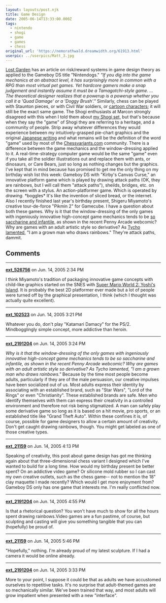 ```yaml
---
layout: layouts/post.njk
title: Game Design
date: 2005-06-14T13:33:00.000Z
tags:
  - nintendo
  - shogi
  - game
  - games
  - chess
original_url: 'https://nemorathwald.dreamwidth.org/61913.html'
userpic: ../userpics/Matt_3.jpg
---
```

[Lost Garden](http://lostgarden.com/2005/06/nintendogs-case-of-non-game-that.html) has an article on risk/reward systems in game design theory as applied to the Gameboy DS title "Nintendogs." _"If you dig into the game mechanics at an abstract level, it has surprisingly more in common with a RPG than most virtual pet games. Yet hardcore gamers make a snap judgement and instantly assume it must be a Tamagotchi-style game. ... The theoretical designer realizes that a powerup is a powerup whether you call it a 'Quad Damage' or a 'Doggy Brush'."_ Similarly, chess can be played with Staunton pieces, or with Civil War soldiers, or [cartoon characters](http://www.sherwoods-photo.com/3d_chess_set/3d_chess.htm); it will still be the exact same game. The Shogi enthusiasts at Marcon strongly disagreed with this when I told them about [my Shogi set,](http://www.geocities.com/nemorathwald/shogi/my_shogi_set.htm) but that's because when they say the "game" of Shogi they are referring to a heritage, and a community of people. Strip away whatever differences they would experience between my intuitively-grasped pie-chart graphics and the original [Japanese writing](http://www.chessvariants.org/d.photo/shogi.html) and what remains will be the definition of the word "game" used by most of the [Chessvariants.com](http://www.chessvariants.com) community. There is a difference between the game mechanics and the window-dressing applied to it. A real-time-strategy computer game would be the same "game" even if you take all the soldier illustrations out and replace them with ants, or dinosaurs, or Care Bears, just so long as nothing changes but the graphics. I've kept that in mind because has promised to get me the only thing on my birthday wish list this week: Gameboy DS with "Kirby's Canvas Curse," an innovative platform game which is played by drawing attack paths (OK, they are rainbows, but I will call them "attack paths"), sheilds, bridges, etc. on the screen with a stylus. An action-platformer game. Which is operated by _drawing._ \*boggles\* It's like the invention of sliced bread, or the internet. Also I recently finished last year's birthday present, Shigeru Miyamoto's creative tour-de-force "Pikmin 2" for Gamecube. I have a question about both these games. Why is it that the window-dressing of the only games with ingeniously innovative high-concept game mechanics tends to be [so saccharine and infantile,](http://www.penny-arcade.com/view.php3?date=2005-06-08&res=l) as shown in the recent Penny Arcade webcomic? Why are games with an adult artistic style so derivative? As [Tycho lamented](http://www.penny-arcade.com/news.php3?date=2005-06-08), "I am a grown man who draws rainbows." They're attack paths, dammit.

## Comments

---

**[ext_526756](https://www.dreamwidth.org/users/ext_526756)** on Jun. 14, 2005 2:34 PM

I think Miyamoto's tradition of packaging innovative game concepts with child-like graphics started on the SNES with [Super Mario World 2: Yoshi's Island](http://www.classicgaming.com/tmk/smw2.shtml). It is probably the best 2D platformer ever made but a lot of people were turned off by the graphical presentation, I think (which I thought was actually quite excellent).

---

**[ext_102523](https://www.dreamwidth.org/users/ext_102523)** on Jun. 14, 2005 3:21 PM

Whatever you do, don't play "Katamari Damacy" for the PS/2. Mindbogglingly simple concept, more addictive than heroin.

---

**[ext_2191204](https://www.dreamwidth.org/users/ext_2191204)** on Jun. 14, 2005 3:24 PM

_Why is it that the window-dressing of the only games with ingeniously innovative high-concept game mechanics tends to be so saccharine and infantile, as shown in the recent Penny Arcade webcomic? Why are games with an adult artistic style so derivative? As Tycho lamented, "I am a grown man who draws rainbows."_ Because by the time most people become adults, particularly if they are of the male persuasion, our creative impulses have been socialized out of us. Most adults express their identity by associating with an established brand, such as "Star Wars", "Lord of the Rings" or even "Christianity". These established brands are safe. Men who identify themselves with them can express their creativity in a controlled environment and therefore not risk being stigmatized. A man can safely play some derivative game so long as it is based on a hit movie, pro sports, or an established title like "Grand Theft Auto". Within these confines it is, of course, possible for game designers to allow a certain amount of creativity. Don't get caught drawing rainbows, though. You might get labeled as one of those creative types.

---

**[ext_21159](https://www.dreamwidth.org/users/ext_21159)** on Jun. 14, 2005 4:13 PM

Speaking of creativity, this post about game design has got me thinking again about that three-dimensional chess variant I designed which I've wanted to build for a long time. How would my birthday present be better spent? On an addictive video game? Or silicone mold rubber so I can cast my own creative outlets, such as the chess game-- not to mention the 18" clay maquette I made recently? Which would I get more enjoyment from? Gameboy DS only has one game that interests me. I'm really conflicted now.

---

**[ext_2191204](https://www.dreamwidth.org/users/ext_2191204)** on Jun. 14, 2005 4:55 PM

Is that a rhetorical question? You won't have much to show for all the hours spent drawing rainbows.Video games are a fun pastime, of course, but sculpting and casting will give you something tangible that you can (hopefully) be proud of.

---

**[ext_21159](https://www.dreamwidth.org/users/ext_21159)** on Jun. 14, 2005 5:46 PM

"Hopefully," nothing. I'm already proud of my latest sculpture. If I had a camera it would be online already.

---

**[ext_2191204](https://www.dreamwidth.org/users/ext_2191204)** on Jun. 14, 2005 3:33 PM

More to your point, I suppose it could be that as adults we have accustomed ourselves to repetitive tasks. It's no surprise that adult-themed games are so mechanically similar. We've been trained that way, and most adults will grow impatient when presented with a new "interface".
